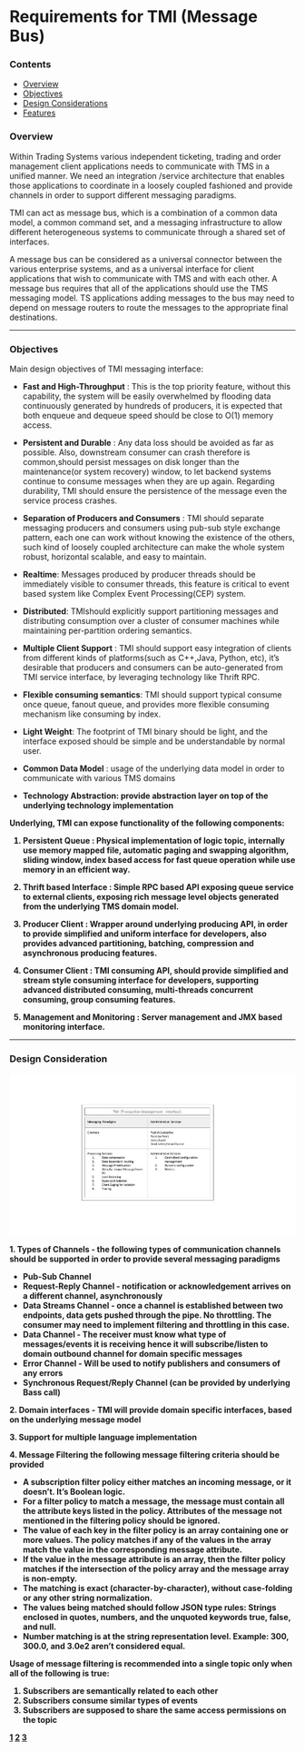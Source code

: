 # Requirements for TMI (Message Bus)

### Contents
* [Overview](#over)
* [Objectives](#obj)
* [Design Considerations](#des)
* [Features](#features)

###  Overview 
Within Trading Systems various independent ticketing, trading  and order management client applications needs to communicate with TMS in a unified manner. We need an integration /service architecture that enables those applications to coordinate in a loosely coupled fashioned and provide channels in order to support different messaging paradigms.

TMI can act as message bus, which  is a combination of a common data model, a common command set, and a messaging infrastructure to allow different heterogeneous systems to communicate through a shared set of interfaces.

A message bus can be considered as a universal connector between the various enterprise systems, and as a universal interface for client applications that wish to communicate with TMS and with each other. A message bus requires that all of the applications should use the TMS messaging model. TS applications adding messages to the bus may need to depend on message routers to route the messages to the appropriate final destinations. 

---

### Objectives
Main design objectives of TMI messaging interface:

- <b>Fast and High-Throughput</b> : This is the top priority feature, without this capability, the system will be easily overwhelmed by flooding data continuously generated by hundreds of producers, it is expected that both enqueue and dequeue speed should be close to O(1) memory access.

- <b>Persistent and Durable</b> : Any data loss should be avoided as far as possible. Also, downstream consumer can crash therefore is common,should persist messages on disk longer than the maintenance(or system recovery) window, to let backend systems continue to consume messages when they are up again. Regarding durability, TMI should ensure the persistence of the message even the service process crashes.

- <b>Separation of Producers and Consumers</b> : TMI should separate messaging producers and consumers using pub-sub style exchange pattern, each one can work without knowing the existence of the others, such kind of loosely coupled architecture can make the whole system robust, horizontal scalable, and easy to maintain.

- <b>Realtime</b>: Messages produced by producer threads should be immediately visible to consumer threads, this feature is critical to event based system like Complex Event Processing(CEP) system.

- <b>Distributed</b>: TMIshould explicitly support partitioning messages and distributing consumption over a cluster of consumer machines while maintaining per-partition ordering semantics.

- <b>Multiple Client Support</b> : TMI should support easy integration of clients from different kinds of platforms(such as C++,Java, Python, etc), it’s desirable that producers and consumers can be auto-generated from TMI service interface, by leveraging technology like Thrift RPC.

- <b>Flexible consuming semantics</b>: TMI should support typical consume once queue, fanout queue, and provides more flexible consuming mechanism like consuming by index.

- <b>Light Weight</b>: The footprint of TMI binary should be light, and the interface exposed should be simple and be understandable by normal user. 

- <b>Common Data Model</b> : usage of the underlying data model in order to communicate with various TMS domains

- <b>Technology Abstraction<b>: provide abstraction layer on top of the underlying technology implementation

**Underlying, TMI can expose functionality of the following components:**

1. <b>Persistent Queue</b> : Physical implementation of logic topic, internally use memory mapped file, automatic paging and swapping algorithm, sliding window, index based access for fast queue operation while use memory in an efficient way.

2. <b>Thrift based Interface</b> : Simple RPC based API exposing queue service to external clients, exposing rich message level objects generated from the underlying TMS domain model.

3. <b>Producer Client</b> : Wrapper around underlying producing API, in order to provide simplified and uniform interface for developers, also provides advanced partitioning, batching, compression and asynchronous producing features.

4. <b>Consumer Client</b> : TMI consuming API, should provide simplified and stream style consuming interface for developers, supporting advanced distributed consuming, multi-threads concurrent consuming, group consuming features.

5. <b>Management and Monitoring</b> : Server management and JMX based monitoring interface.

---

### Design Consideration

![](pics/tmi-features.jpg)


<b>1. Types of Channels</b> - the following types of communication channels should be supported in order to provide several messaging paradigms
- Pub-Sub Channel
- Request-Reply Channel - notification or acknowledgement arrives on a different channel, asynchronously
- Data Streams Channel - once a channel is established between two endpoints, data gets pushed through the pipe. No throttling. The consumer may need to implement filtering and throttling in this case.
- Data Channel - The receiver must know what type of messages/events it is receiving hence it will subscribe/listen to domain outbound channel for domain specific messages
- Error Channel - Will be used to notify publishers and consumers of any errors
- Synchronous Request/Reply Channel (can be provided by underlying Bass call)

<b>2. Domain interfaces</b> - TMI will provide domain specific interfaces, based on the underlying message model

<b>3. Support for multiple language implementation</b>

<b>4. Message Filtering</b> the following message filtering criteria should be provided
- A subscription filter policy either matches an incoming message, or it doesn’t. It’s Boolean logic.
- For a filter policy to match a message, the message must contain all the attribute keys listed in the policy. Attributes of the message not mentioned in the filtering policy should be ignored.
- The value of each key in the filter policy is an array containing one or more values. The policy matches if any of the values in the array match the value in the corresponding message attribute.
- If the value in the message attribute is an array, then the filter policy matches if the intersection of the policy array and the message array is non-empty.
- The matching is exact (character-by-character), without case-folding or any other string normalization.
- The values being matched should follow JSON type rules: Strings enclosed in quotes, numbers, and the unquoted keywords true, false, and null.
- Number matching is at the string representation level. Example: 300, 300.0, and 3.0e2 aren’t considered equal.

Usage of message filtering is recommended into a single topic only when all of the following is true:
1. Subscribers are semantically related to each other
2. Subscribers consume similar types of events
3. Subscribers are supposed to share the same access permissions on the topic



[1](https://msdn.microsoft.com/en-us/library/aa480027.aspx)
[2](http://bulldog2011.github.io/blog/2013/01/23/big-queue-design/)
[3](https://aws.amazon.com/blogs/compute/simplify-pubsub-messaging-with-amazon-sns-message-filtering/)
